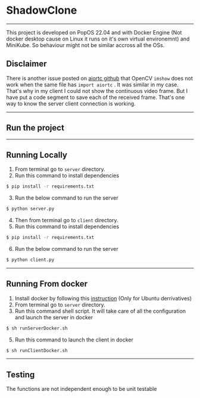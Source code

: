 # ShadowClone

---

This project is developed on PopOS 22.04 and with Docker Engine (Not docker desktop cause on Linux it runs on it's own virtual environemnt) and MiniKube. So behaviour might not be similar accross all the OSs.

## Disclaimer 
There is another issue posted on [aiortc github](https://github.com/aiortc/aiortc/issues/731) that OpenCV `imshow` does not work when the same file has `import aiortc` . It was similar in my case. That's why in my client I could not show the continuous video frame. But I have put a code segment to save each of the received frame. That's one way to know the server client connection is working.  

---
## Run the project
---
## Running Locally

1. From terminal go to `server` directory.
2. Run this command to install dependencies
```bash
$ pip install -r requirements.txt
``` 

3. Run the below command to run the server
```bash
$ python server.py
``` 
4. Then from terminal go to `client` directory.
5. Run this command to install dependencies
```bash
$ pip install -r requirements.txt
``` 

6. Run the below command to run the server
```bash
$ python client.py
``` 

---

## Running From docker
1. Install docker by following this [instruction](https://docs.docker.com/engine/install/ubuntu/) (Only for Ubuntu derrivatives) 
1. From terminal go to `server` directory. 
2. Run this command shell script. It will take care of all the configuration and launch the server in docker 
```bash
$ sh runServerDocker.sh
``` 

5. Run this command to launch the client in docker
```bash
$ sh runClientDocker.sh
``` 

---

## Testing
The functions are not independent enough to be unit testable
